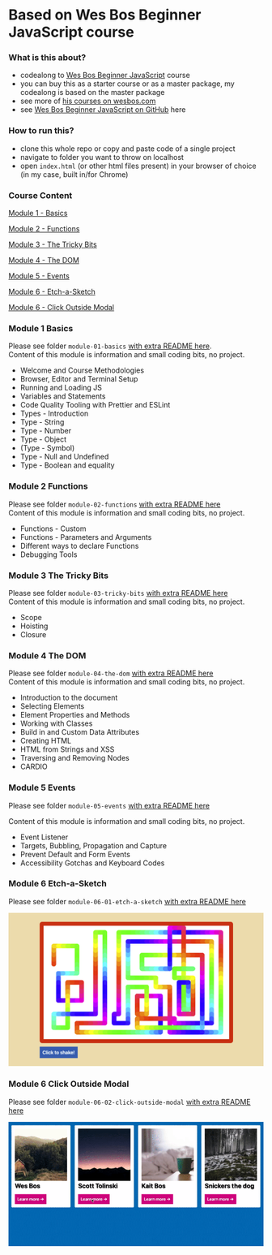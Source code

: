 # Based on Wes Bos Beginner JavaScript course

### What is this about?

- codealong to [Wes Bos Beginner JavaScript](https://beginnerjavascript.com/) course
- you can buy this as a starter course or as a master package, my codealong is based on the master package
- see more of [his courses on wesbos.com](https://wesbos.com/courses)
- see [Wes Bos Beginner JavaScript on GitHub](https://github.com/wesbos/beginner-javascript) here

### How to run this?

- clone this whole repo or copy and paste code of a single project
- navigate to folder you want to throw on localhost
- open `index.html` (or other html files present) in your browser of choice (in my case, built in/for Chrome)

### Course Content

[Module 1 - Basics](#module-1-basics)

[Module 2 - Functions](#module-2-functions)

[Module 3 - The Tricky Bits](#module-3-the-tricky-bits)

[Module 4 - The DOM](#module-4-the-dom)

[Module 5 - Events](#module-5-events)

[Module 6 - Etch-a-Sketch](#module-6-etch-a-sketch)

[Module 6 - Click Outside Modal](#module-6-click-outside-modal)

### Module 1 Basics

Please see folder `module-01-basics` [with extra README here](./module-01-basics/README.md).<br>
Content of this module is information and small coding bits, no project.

- Welcome and Course Methodologies
- Browser, Editor and Terminal Setup
- Running and Loading JS
- Variables and Statements
- Code Quality Tooling with Prettier and ESLint
- Types - Introduction
- Type - String
- Type - Number
- Type - Object
- (Type - Symbol)
- Type - Null and Undefined
- Type - Boolean and equality

### Module 2 Functions

Please see folder `module-02-functions` [with extra README here](./module-02-functions/README.md)<br>
Content of this module is information and small coding bits, no project.

- Functions - Custom
- Functions - Parameters and Arguments
- Different ways to declare Functions
- Debugging Tools

### Module 3 The Tricky Bits

Please see folder `module-03-tricky-bits` [with extra README here](./module-03-tricky-bits/README.md)<br>
Content of this module is information and small coding bits, no project.

- Scope
- Hoisting
- Closure

### Module 4 The DOM

Please see folder `module-04-the-dom` [with extra README here](./module-04-the-dom/README.md)<br>
Content of this module is information and small coding bits, no project.

- Introduction to the document
- Selecting Elements
- Element Properties and Methods
- Working with Classes
- Build in and Custom Data Attributes
- Creating HTML
- HTML from Strings and XSS
- Traversing and Removing Nodes
- CARDIO

### Module 5 Events

Please see folder `module-05-events` [with extra README here](./module-05-events/README.md)<br>

Content of this module is information and small coding bits, no project.

- Event Listener
- Targets, Bubbling, Propagation and Capture
- Prevent Default and Form Events
- Accessibility Gotchas and Keyboard Codes

### Module 6 Etch-a-Sketch

Please see folder `module-06-01-etch-a-sketch` [with extra README here](./module-06-01-etch-a-sketch/README.md)<br>

![etch-a-sketch](./module-06-01-etch-a-sketch/img/screen-mod0601-01.png)

### Module 6 Click Outside Modal

Please see folder `module-06-02-click-outside-modal` [with extra README here](./module-06-02-click-outside-modal/README.md)<br>

![click outside modal](./module-06-02-click-outside-modal/img/screen-mod0602-02.gif)
